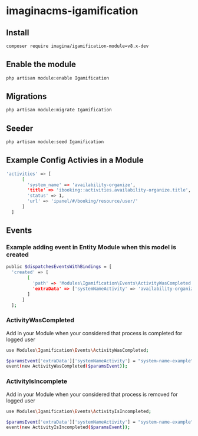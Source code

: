 # imaginacms-igamification

## Install
```bash
composer require imagina/igamification-module=v8.x-dev
```

## Enable the module
```bash
php artisan module:enable Igamification
```

## Migrations
```bash
php artisan module:migrate Igamification
```

## Seeder
```bash
php artisan module:seed Igamification
```

## Example Config Activies in a Module
```bash
'activities' => [
      [
        'system_name' => 'availability-organize',
        'title' => 'ibooking::activities.availability-organize.title',
        'status' => 1,
        'url' => 'ipanel/#/booking/resource/user/'
      ]
  ]
```

## Events

### Example adding event in Entity Module when this model is created
```bash
public $dispatchesEventsWithBindings = [
  'created' => [
        [
          'path' => 'Modules\Igamification\Events\ActivityWasCompleted',
          'extraData' => ['systemNameActivity' => 'availability-organize']
        ]
      ]
  ];
```

### ActivityWasCompleted
Add in your Module when your considered that process is completed for logged user

```bash
use Modules\Igamification\Events\ActivityWasCompleted;

$paramsEvent['extraData']['systemNameActivity'] = "system-name-example";
event(new ActivityWasCompleted($paramsEvent));
```

### ActivityIsIncomplete
Add in your Module when your considered that process is removed for logged user

```bash
use Modules\Igamification\Events\ActivityIsIncompleted;

$paramsEvent['extraData']['systemNameActivity'] = "system-name-example";
event(new ActivityIsIncompleted($paramsEvent));
```
